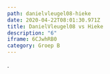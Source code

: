 ```yaml
---
path: danielvleugel08-hieke
date: 2020-04-22T08:01:30.971Z
title: DanielVleugel08 vs Hieke
description: "6"
iframe: 6CJwhRB0
category: Groep B
---
```

.